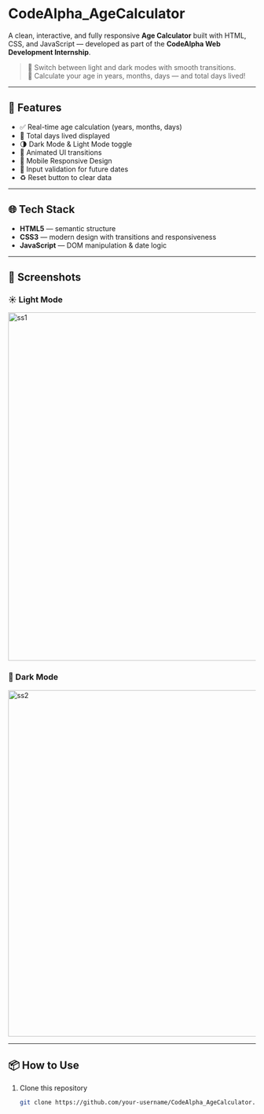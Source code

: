 # CodeAlpha_AgeCalculator

A clean, interactive, and fully responsive **Age Calculator** built with HTML, CSS, and JavaScript — developed as part of the **CodeAlpha Web Development Internship**.

> 🔁 Switch between light and dark modes with smooth transitions.  
> 🎉 Calculate your age in years, months, days — and total days lived!

---

## 🚀 Features

- ✅ Real-time age calculation (years, months, days)
- 📅 Total days lived displayed
- 🌗 Dark Mode & Light Mode toggle
- 🎨 Animated UI transitions
- 📱 Mobile Responsive Design
- 🔐 Input validation for future dates
- ♻️ Reset button to clear data

---

## 🌐 Tech Stack

- **HTML5** — semantic structure  
- **CSS3** — modern design with transitions and responsiveness  
- **JavaScript** — DOM manipulation & date logic  

---

## 📸 Screenshots

### ☀️ Light Mode  

<img width="1360" height="709" alt="ss1" src="https://github.com/user-attachments/assets/e7068b29-c629-4840-af55-0faa64def209" />

### 🌙 Dark Mode  

<img width="1366" height="705" alt="ss2" src="https://github.com/user-attachments/assets/d479de39-f3b9-43e0-9533-1bdef942284d" />

---

## 📦 How to Use

1. Clone this repository  
   ```bash
   git clone https://github.com/your-username/CodeAlpha_AgeCalculator.git
